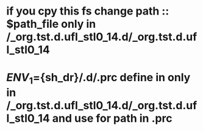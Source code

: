 # if you cpy this fs change path :: $path_file  only in /_org.tst.d.ufl_stl0_14.d/_org.tst.d.ufl_stl0_14
# ${ENV_1}=${sh_dr}/.d/.prc define in only in /_org.tst.d.ufl_stl0_14.d/_org.tst.d.ufl_stl0_14 and use for path in .prc